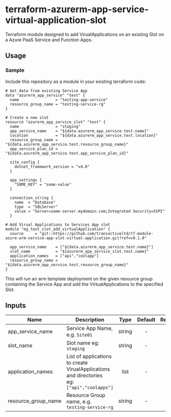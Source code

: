 # terraform-azurerm-app-service-virtual-application-slot
Terraform module designed to add VirualApplications on an existing Slot on a Azure PaaS Service and Function Apps.

## Usage

### Sample
Include this repository as a module in your existing terraform code:

```hcl
# Get data from existing Service App
data "azurerm_app_service" "test" {
  name                = "testing-app-service"
  resource_group_name = "testing-service-rg"
}

# Create a new slot
resource "azurerm_app_service_slot" "test" {
  name                = "staging"
  app_service_name    = "${data.azurerm_app_service.test.name}"
  location            = "${data.azurerm_app_service.test.location}"
  resource_group_name = "${data.azurerm_app_service.test.resource_group_name}"
  app_service_plan_id = "${data.azurerm_app_service.test.app_service_plan_id}"

  site_config {
    dotnet_framework_version = "v4.0"
  }

  app_settings {
    "SOME_KEY" = "some-value"
  }

  connection_string {
    name  = "Database"
    type  = "SQLServer"
    value = "Server=some-server.mydomain.com;Integrated Security=SSPI"
  }

# Add Virual Applications to Services App slot
module "eg_test_slot_add_virtualApplication" {
  source     = "git::https://github.com/transactiveltd/tf-module-azure-arm-service-app-slot-virtual-application.git?ref=v0.1.0"

  app_service_name    = ["${data.azurerm_app_service.test.name}"]
  slot_name           = "${azurerm_app_service_slot.test.name}"
  application_names   = ["api","coolapp"]
  resource_group_name = "${data.azurerm_app_service.test.resource_group_name}"
}
```

This will run an arm template deployment on the given resource group containing the Service App and add the VirtualApplications to the specified Slot.
## Inputs

| Name | Description | Type | Default | Required |
|------|-------------|:----:|:-----:|:-----:|
| app_service_name | Service App Name, e.g. `Site01` | string | - | yes |
| slot_name | Slot name eg: `staging` | string | - | yes |
| application_names | List of applications to create VirualApplications and directories<br>eg: `["api","coolapps"]`| list | - | yes |
| resource_group_name | Resource Group name, e.g. `testing-service-rg` | string | - | yes |
